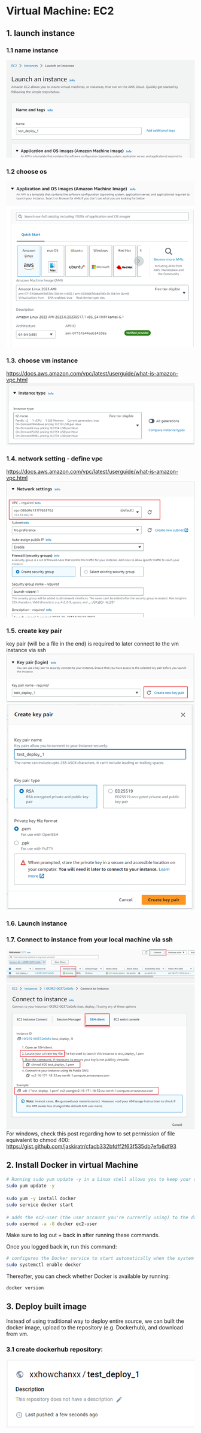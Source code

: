 
# Virtual Machine: EC2
## 1. launch instance
### 1.1 name instance
![EC2_1](./img/EC2_1.png)
### 1.2 choose os
![EC2_2](./img/EC2_2.png)
### 1.3. choose vm instance
https://docs.aws.amazon.com/vpc/latest/userguide/what-is-amazon-vpc.html
![EC2_3](./img/EC2_3.png)
### 1.4. network setting - define vpc 
https://docs.aws.amazon.com/vpc/latest/userguide/what-is-amazon-vpc.html
![EC2_4](./img/EC2_4.png)
### 1.5. create key pair
key pair (will be a file in the end) is required to later connect to the vm instance via ssh 
![EC2_5](./img/EC2_5.png)
![EC2_6](./img/EC2_6.png)
### 1.6. Launch instance
### 1.7. Connect to instance from your local machine via ssh
![EC2_7](./img/EC2_7.png)
![EC2_8](./img/EC2_8.png)
For windows, check this post regarding how to set permission of file equivalent to chmod 400: https://gist.github.com/jaskiratr/cfacb332bfdff2f63f535db7efb6df93

## 2. Install Docker in virtual Machine
```bash
# Running sudo yum update -y in a Linux shell allows you to keep your system up to date with the latest security patches, bug fixes, and feature updates provided by the package repositories.
sudo yum update -y

sudo yum -y install docker
sudo service docker start

# adds the ec2-user (the user account you're currently using) to the docker group. By adding (-a) the user to the docker group (-G docker), you grant them permission to execute Docker commands without needing to use sudo. This allows the user to run Docker commands directly.
sudo usermod -a -G docker ec2-user
```

Make sure to log out + back in after running these commands.

Once you logged back in, run this command:

```bash
# configures the Docker service to start automatically when the system boots up.
sudo systemctl enable docker
```

Thereafter, you can check whether Docker is available by running:
```bash
docker version
```

## 3. Deploy built image
Instead of using traditional way to deploy entire source, we can built the docker image, upload to the repository (e.g. Dockerhub), and download from vm.

### 3.1 create dockerhub repository:
![EC2_9](./img/EC2_9.png)

